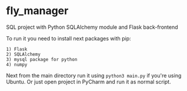 # fly_manager

SQL project with Python SQLAlchemy module and Flask back-frontend

To run it you need to install next packages with pip:

    1) Flask
    2) SQLAlchemy
    3) mysql package for python
    4) numpy
    
Next from the main directory run it using `python3 main.py` if you're using Ubuntu. Or just open project in PyCharm and run it as normal script.

